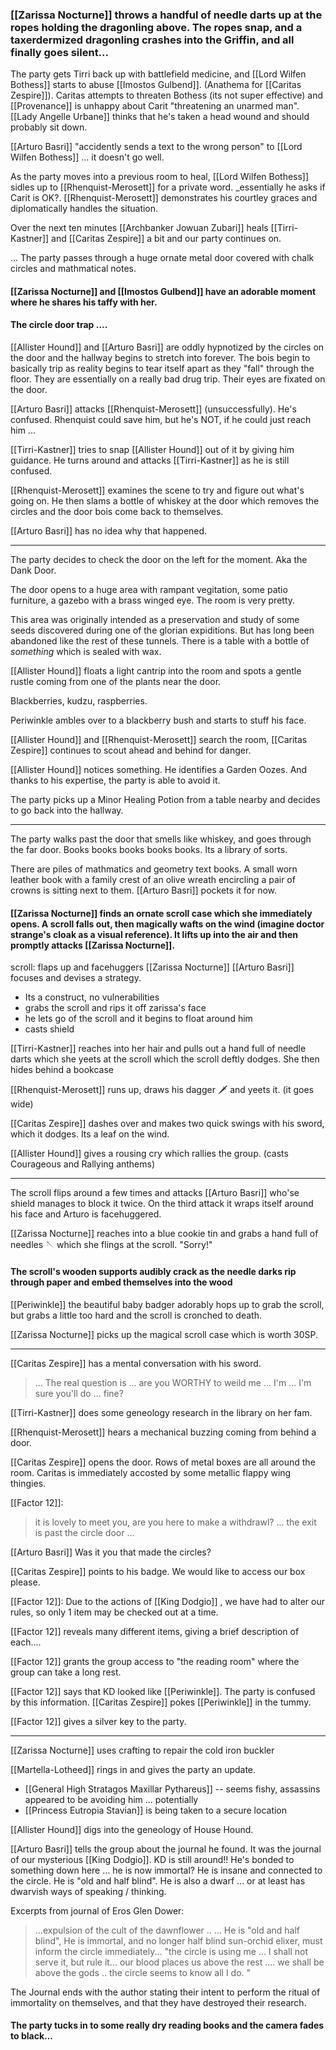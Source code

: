 ### [[Zarissa Nocturne]] throws a handful of needle darts up at the ropes holding the dragonling above. The ropes snap, and a taxerdermized dragonling crashes into the Griffin, and all finally goes silent...


The party gets Tirri back up with battlefield medicine, and [[Lord Wilfen Bothess]] starts to abuse [[Imostos Gulbend]]. (Anathema for [[Caritas Zespire]]).  Caritas attempts to threaten Bothess (its not super effective) and [[Provenance]] is unhappy about Carit "threatening an unarmed man".  [[Lady Angelle Urbane]] thinks that he's taken a head wound and should probably sit down.

[[Arturo Basri]] "accidently sends a text to the wrong person" to [[Lord Wilfen Bothess]] ... it doesn't go well.

As the party moves into a previous room to heal, [[Lord Wilfen Bothess]] sidles up to [[Rhenquist-Merosett]] for a private word.  _essentially he asks if Carit is OK?.  [[Rhenquist-Merosett]] demonstrates his courtley graces and diplomatically handles the situation.

Over the next ten minutes [[Archbanker Jowuan Zubari]] heals [[Tirri-Kastner]] and [[Caritas Zespire]] a bit and our party continues on.

... The party passes through a huge ornate metal door covered with chalk circles and mathmatical notes.

#### [[Zarissa Nocturne]] and [[Imostos Gulbend]] have an adorable moment where he shares his taffy with her.

#### The circle door trap ....
[[Allister Hound]] and [[Arturo Basri]] are oddly hypnotized by the circles on the door and the hallway begins to stretch into forever.  The bois begin to basically trip as reality begins to tear itself apart as they "fall" through the floor.  They are essentially on a really bad drug trip.  Their eyes are fixated on the door.

[[Arturo Basri]] attacks [[Rhenquist-Merosett]] (unsuccessfully). He's confused.  Rhenquist could save him, but he's NOT, if he could just reach him ...  

[[Tirri-Kastner]] tries to snap [[Allister Hound]] out of it by giving him guidance.  He turns around and attacks [[Tirri-Kastner]] as he is still confused.

[[Rhenquist-Merosett]] examines the scene to try and figure out what's going on.  He then slams a bottle of whiskey at the door which removes the circles and the door bois come back to themselves.

[[Arturo Basri]] has no idea why that happened.  

---

The party decides to check the door on the left for the moment.  Aka the Dank Door.

The door opens to a huge area with rampant vegitation, some patio furniture, a gazebo with a brass winged eye.  The room is very pretty.

This area was originally intended as a preservation and study of some seeds discovered during one of the glorian expiditions.  But has long been abandoned like the rest of these tunnels.    There is a table with a bottle of _something_ which is sealed with wax.

[[Allister Hound]] floats a light cantrip into the room and spots a gentle rustle coming from one of the plants near the door.

Blackberries, kudzu, raspberries.

Periwinkle ambles over to a blackberry bush and starts to stuff his face.

[[Allister Hound]] and [[Rhenquist-Merosett]] search the room,   [[Caritas Zespire]] continues to scout ahead and behind for danger.

[[Allister Hound]] notices something.  He identifies a Garden Oozes.  And thanks to his expertise, the party is able to avoid it.

The party picks up a Minor Healing Potion from a table nearby and decides to go back into the hallway.

---

The party walks past the door that smells like whiskey, and goes through the far door.  Books books books books books.  Its a library of sorts.

There are piles of mathmatics and geometry text books.  A small worn leather book with a family crest of an olive wreath encircling a pair of crowns is sitting next to them.  [[Arturo Basri]] pockets it for now.

#### [[Zarissa Nocturne]] finds an ornate scroll case which she immediately opens.  A scroll falls out, then magically wafts on the wind (imagine doctor strange's cloak as a visual reference).  It lifts up into the air and then promptly attacks [[Zarissa Nocturne]].

scroll:  flaps up and facehuggers [[Zarissa Nocturne]]
[[Arturo Basri]] focuses and devises a strategy.
- Its a construct, no vulnerabilities 
- grabs the scroll and rips it off zarissa's face
- he lets go of the scroll and it begins to float around him
- casts shield

[[Tirri-Kastner]] reaches into her hair and pulls out a hand full of needle darts which she yeets at the scroll which the scroll deftly dodges.  She then hides behind a bookcase

[[Rhenquist-Merosett]] runs up, draws his dagger 🗡️  and yeets it.  (it goes wide)

[[Caritas Zespire]] dashes over and makes two quick swings with his sword, which it dodges.  Its a leaf on the wind.

[[Allister Hound]] gives a rousing cry which rallies the group.  (casts Courageous and Rallying anthems)

---

The scroll flips around a few times and attacks [[Arturo Basri]] who'se shield manages to block it twice.  On the third attack it wraps itself around his face and Arturo is facehuggered.

[[Zarissa Nocturne]] reaches into a blue cookie tin and grabs a hand full of needles 🪡  which she flings at the scroll.  "Sorry!"  

#### The scroll's wooden supports audibly crack as the needle darks rip through paper and embed themselves into the wood

[[Periwinkle]] the beautiful baby badger adorably hops up to grab the scroll, but grabs a little too hard and the scroll is cronched to death.

[[Zarissa Nocturne]] picks up the magical scroll case which is worth 30SP.

---

[[Caritas Zespire]] has a mental conversation with his sword.  

> ... The real question is ... are you WORTHY to weild me ... I'm ... I'm sure you'll do ... fine?

[[Tirri-Kastner]] does some geneology research in the library on her fam.

[[Rhenquist-Merosett]] hears a mechanical buzzing coming from behind a door.

[[Caritas Zespire]] opens the door.  Rows of metal boxes are all around the room.  Caritas is immediately accosted by some metallic flappy wing thingies.  

[[Factor 12]]:
> it is lovely to meet you, are you here to make a withdrawl?
> ... the exit is past the circle door ... 

[[Arturo Basri]] Was it you that made the circles?  

[[Caritas Zespire]] points to his badge.  We would like to access our box please.

[[Factor 12]]:  Due to the actions of [[King Dodgio]] , we have had to alter our rules, so only 1 item may be checked out at a time.

[[Factor 12]] reveals many different items, giving a brief description of each.... 

[[Factor 12]] grants the group access to "the reading room" where the group can take a long rest.

[[Factor 12]] says that KD looked like [[Periwinkle]].  The party is confused by this information.  [[Caritas Zespire]] pokes [[Periwinkle]] in the tummy.  

[[Factor 12]] gives a silver key to the party.  

--- 

[[Zarissa Nocturne]] uses crafting to repair the cold iron buckler

[[Martella-Lotheed]] rings in and gives the party an update.
- [[General High Stratagos Maxillar Pythareus]] -- seems fishy, assassins appeared to be avoiding him ... potentially
- [[Princess Eutropia Stavian]] is being taken to a secure location

[[Allister Hound]] digs into the geneology of House Hound.

[[Arturo Basri]] tells the group about the journal he found.  It was the journal of our mysterious [[King Dodgio]].  KD is still around!!  He's bonded to something down here ... he is now immortal?  He is insane and connected to the circle.  He is "old and half blind".  He is also a dwarf ... or at least has dwarvish ways of speaking / thinking.

Excerpts from journal of Eros Glen Dower:
> ...expulsion of the cult of the dawnflower .. 
> ... He is "old and half blind",
   He is immortal, and no longer half blind
   sun-orchid elixer, must inform the circle immediately...
   "the circle is using me ... I shall not serve it, but rule it... our blood places us above the rest .... we shall be above the gods .. the circle seems to know all I do. "

The Journal ends with the author stating their intent to perform the ritual of immortality on themselves, and that they have destroyed their research.

#### The party tucks in to some really dry reading books and the camera fades to black...

